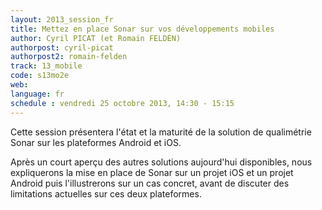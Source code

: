 ```yaml
---
layout: 2013_session_fr
title: Mettez en place Sonar sur vos développements mobiles
author: Cyril PICAT (et Romain FELDEN)
authorpost: cyril-picat
authorpost2: romain-felden
track: 13_mobile
code: s13mo2e
web: 
language: fr
schedule : vendredi 25 octobre 2013, 14:30 - 15:15
---
```


Cette session présentera l'état et la maturité de la solution de qualimétrie Sonar sur les plateformes Android et iOS. 

Après un court aperçu des autres solutions aujourd'hui disponibles, nous expliquerons la mise en place de Sonar sur un projet iOS et un projet Android puis l'illustrerons sur un cas concret, avant de discuter des limitations actuelles sur ces deux plateformes.
